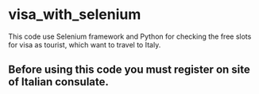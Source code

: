 # visa_with_selenium

This code use Selenium framework and Python for checking the free slots for visa as tourist, which want to travel to Italy.

## Before using this code you must register on site of Italian consulate.
